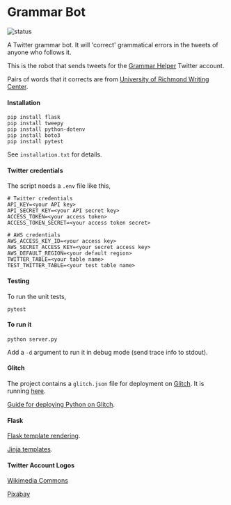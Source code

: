 # Grammar Bot
![status](https://img.shields.io/badge/status-ready%20to%20use-green)

A Twitter grammar bot. It will 'correct' grammatical errors in the tweets of anyone who follows it.

This is the robot that sends tweets for the [Grammar Helper](https://twitter.com/HelperGrammar) Twitter account.

Pairs of words that it corrects are from [University of Richmond Writing Center](http://writing2.richmond.edu/writing/wweb/conford.html).

#### Installation
```
pip install flask
pip install tweepy
pip install python-dotenv
pip install boto3
pip install pytest
```
See `installation.txt` for details.

#### Twitter credentials
The script needs a `.env` file like this,
```
# Twitter credentials
API_KEY=<your API key>
API_SECRET_KEY=<your API secret key>
ACCESS_TOKEN=<your access token>
ACCESS_TOKEN_SECRET=<your access token secret>

# AWS credentials
AWS_ACCESS_KEY_ID=<your access key>
AWS_SECRET_ACCESS_KEY=<your secret access key>
AWS_DEFAULT_REGION=<your default region>
TWITTER_TABLE=<your table name>
TEST_TWITTER_TABLE=<your test table name>
```

#### Testing
To run the unit tests,
```
pytest
```

#### To run it
```
python server.py
```
Add a `-d` argument to run it in debug mode (send trace info to stdout).
#### Glitch
The project contains a `glitch.json` file for deployment on [Glitch](https://glitch.com/). It is running [here](https://acute-veiled-haircut.glitch.me/).

[Guide for deploying Python on Glitch](https://pythonprogramming.altervista.org/flask-and-python-3-on-glitch-in-a-couple-of-lines/).

#### Flask
[Flask template rendering](https://flask.palletsprojects.com/en/1.1.x/quickstart/#rendering-templates).

[Jinja templates](https://jinja.palletsprojects.com/en/2.11.x/templates/).

#### Twitter Account Logos
[Wikimedia Commons](https://commons.wikimedia.org/wiki/File:Grammar_Nazi_Icon.svg)

[Pixabay](https://pixabay.com/illustrations/language-learning-grammar-word-cloud-4647558/)
